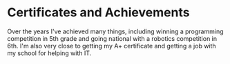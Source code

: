 # Certificates and Achievements
Over the years I've achieved many things, including winning a programming competition in 5th grade and going national with a robotics competition in 6th. I'm also very close to getting my A+ certificate and getting a job with my school for helping with IT. 
